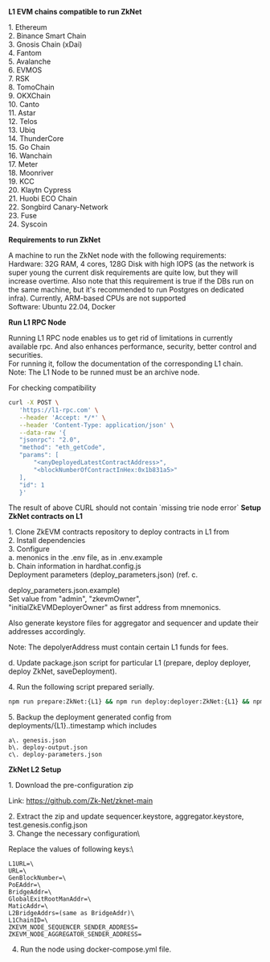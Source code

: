  **L1 EVM chains compatible to run ZkNet**

 1\. Ethereum\
 2. Binance Smart Chain\
 3. Gnosis Chain (xDai)\
 4. Fantom\
 5. Avalanche\
 6. EVMOS\
 7. RSK\
 8. TomoChain\
 9. OKXChain\
 10. Canto\
 11. Astar\
 12. Telos\
 13. Ubiq\
 14. ThunderCore\
 15. Go Chain\
 16. Wanchain\
 17. Meter\
 18. Moonriver\
 19. KCC\
 20. Klaytn Cypress\
 21. Huobi ECO Chain\
 22. Songbird Canary-Network\
 23. Fuse\
 24. Syscoin

 **Requirements to run ZkNet**

 A machine to run the ZkNet node with the following requirements:\
 Hardware: 32G RAM, 4 cores, 128G Disk with high IOPS (as the network
 is super young the current disk requirements are quite low, but they
 will increase overtime. Also note that this requirement is true if the
 DBs run on the same machine, but it\'s recommended to run Postgres on
 dedicated infra). Currently, ARM-based CPUs are not supported\
 Software: Ubuntu 22.04, Docker

 **Run L1 RPC Node**

 Running L1 RPC node enables us to get rid of limitations in currently
 available rpc. And also enhances performance, security, better control
 and securities.\
 For running it, follow the documentation of the corresponding L1
 chain.\
 Note: The L1 Node to be runned must be an archive node.

 For checking compatibility
 
```bash
curl -X POST \
   'https://l1-rpc.com' \
   --header 'Accept: */*' \
   --header 'Content-Type: application/json' \
   --data-raw '{
   "jsonrpc": "2.0",
   "method": "eth_getCode",
   "params": [
       "<anyDeployedLatestContractAddress>",
       "<blockNumberOfContractInHex:0x1b831a5>"
   ],
   "id": 1
   }'

```

 The result of above CURL should not contain \`missing trie node
 error\` **Setup ZkNet contracts on L1**

 1\. Clone ZkEVM contracts repository to deploy contracts in L1 from\
 2. Install dependencies\
 3. Configure\
 a. menonics in the .env file, as in .env.example\
 b. Chain information in hardhat.config.js\
 Deployment parameters (deploy_parameters.json) (ref. c.

 deploy_parameters.json.example)\
 Set value from "admin", "zkevmOwner",\
 "initialZkEVMDeployerOwner" as first address from mnemonics.

 Also generate keystore files for aggregator and sequencer and update
 their addresses accordingly.

Note: The depolyerAddress must contain certain L1 funds for fees.

 d\. Update package.json script for particular L1 (prepare, deploy
 deployer, deploy ZkNet, saveDeployment).

 4\. Run the following script prepared serially.

  ```bash
  npm run prepare:ZkNet:{L1} && npm run deploy:deployer:ZkNet:{L1} && npm run deploy:ZkNet:{L1} && npm run saveDeployment:{L1}              
  ```

 5\. Backup the deployment generated config from deployments/{L1}..timestamp which includes

    a\. genesis.json
    b\. deploy-output.json
    c\. deploy-parameters.json

 **ZkNet L2 Setup**

 1\. Download the pre-configuration zip

 Link:
 <a href="https://github.com/Zk-Net/zknet-main">https://github.com/Zk-Net/zknet-main</a>

 2\. Extract the zip and update sequencer.keystore,
 aggregator.keystore, test.genesis.config.json\
 3\. Change the necessary configuration\
 
 Replace the values of following keys:\
 
 ```
 L1URL=\
 URL=\
 GenBlockNumber=\
 PoEAddr=\
 BridgeAddr=\
 GlobalExitRootManAddr=\
 MaticAddr=\
 L2BridgeAddrs=(same as BridgeAddr)\
 L1ChainID=\
 ZKEVM_NODE_SEQUENCER_SENDER_ADDRESS=
 ZKEVM_NODE_AGGREGATOR_SENDER_ADDRESS= 
 ```
 4. Run the node using docker-compose.yml file.
